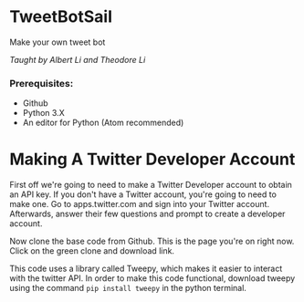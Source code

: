 # TweetBotSail
Make your own tweet bot

_Taught by Albert Li and Theodore Li_

### Prerequisites: 
- Github
- Python 3.X
- An editor for Python (Atom recommended)

# Making A Twitter Developer Account

First off we're going to need to make a Twitter Developer account to obtain an API key. If you don't have a Twitter account, you're going to need to make one. Go to apps.twitter.com and sign into your Twitter account. Afterwards, answer their few questions and prompt to create a developer account. 

Now clone the base code from Github. This is the page you're on right now. Click on the green clone and download link. 

This code uses a library called Tweepy, which makes it easier to interact with the twitter API. In order to make this code functional, download tweepy using the command ```pip install tweepy``` in the python terminal.
